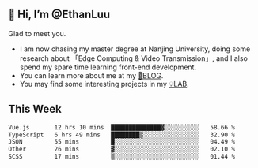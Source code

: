 ## 👋 Hi, I’m @EthanLuu

Glad to meet you.

- I am now chasing my master degree at Nanjing University, doing some research about 「Edge Computing & Video Transmission」, and I also spend my spare time learning front-end development.
- You can learn more about me at my [📝BLOG](https://blog.ethanloo.cn).
- You may find some interesting projects in my [💡LAB](https://lab.ethanloo.cn).

## This Week
<!--START_SECTION:waka-->

```txt
Vue.js       12 hrs 10 mins  ██████████████▓░░░░░░░░░░   58.66 %
TypeScript   6 hrs 49 mins   ████████▒░░░░░░░░░░░░░░░░   32.90 %
JSON         55 mins         █░░░░░░░░░░░░░░░░░░░░░░░░   04.49 %
Other        26 mins         ▓░░░░░░░░░░░░░░░░░░░░░░░░   02.10 %
SCSS         17 mins         ▒░░░░░░░░░░░░░░░░░░░░░░░░   01.44 %
```

<!--END_SECTION:waka-->
